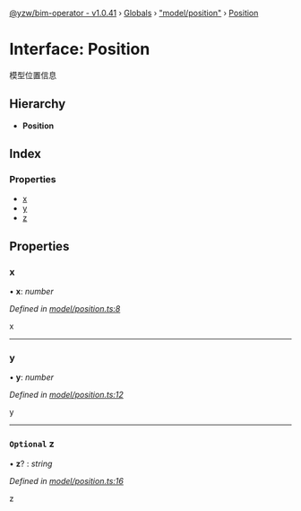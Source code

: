 [@yzw/bim-operator - v1.0.41](../README.md) › [Globals](../globals.md) › ["model/position"](../modules/_model_position_.md) › [Position](_model_position_.position.md)

# Interface: Position

模型位置信息

## Hierarchy

* **Position**

## Index

### Properties

* [x](_model_position_.position.md#x)
* [y](_model_position_.position.md#y)
* [z](_model_position_.position.md#optional-z)

## Properties

###  x

• **x**: *number*

*Defined in [model/position.ts:8](https://github.com/youkaisteve/bim-operator/blob/37a7415/src/model/position.ts#L8)*

x

___

###  y

• **y**: *number*

*Defined in [model/position.ts:12](https://github.com/youkaisteve/bim-operator/blob/37a7415/src/model/position.ts#L12)*

y

___

### `Optional` z

• **z**? : *string*

*Defined in [model/position.ts:16](https://github.com/youkaisteve/bim-operator/blob/37a7415/src/model/position.ts#L16)*

z
